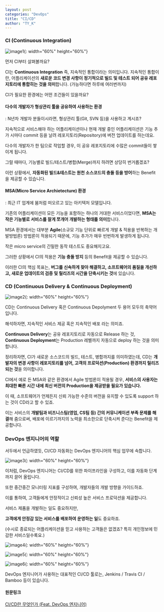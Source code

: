 ```yaml
---
layout: post
categories: "DevOps"
title: "CI/CD"
author: "TY_K"
---
```


### CI (Continuous Integration)

![image1](https://img1.daumcdn.net/thumb/R1280x0/?scode=mtistory2&fname=https%3A%2F%2Fblog.kakaocdn.net%2Fdn%2FbGXdIT%2FbtqI9GkH3wP%2F5Qx2zLKYRxsYWLSoS6KH3K%2Fimg.png){: width="60%" height="60%"}

먼저 CI부터 살펴볼까요?

CI는 **Continuous Integration** 즉, 지속적인 통합이라는 의미입니다.
지속적인 통합이란,
어플리케이션의 **새로운 코드 변경 사항이 정기적으로 빌드 및 테스트 되어
공유 레포지토리에 통합히는 것을 의미**합니다. (가능하다면 하루에 여러번까지)

CI가 필요한 환경에는 어떤 조건들이 있을까요?

#### 다수의 개발자가 형상관리 툴을 공유하여 사용하는 환경

: N년차 개발자 분들이시라면, 형상관리 툴(Git, SVN 등)을 사용하고 계시죠?

지속적으로 서비스해야 하는 어플리케이션이나 현재 개발 중인 어플리케이션은
기능 추가 시마다 commit 등을 날려 레포지토리(Repository)에 버전 업데이트를 하는데요.

다수의 개발자가 한 팀으로 작업할 경우, 이 공유 레포지토리에 수많은 commit들이 쌓이게 됩니다.

그럴 때마다, 기능별로 빌드/테스트/병합(Merge)까지 하려면 상당히 번거롭겠죠?

이런 상황에서, **자동화된 빌드&테스트는 원천 소스코드의 충돌 등을 방어**하는 Benefit을 제공할 수 있습니다.

#### MSA(Micro Service Archietecture) 환경

: 최근 IT 업계에 붐처럼 떠오르고 있는 아키텍처 모델입니다.

기존의 어플리케이션이 모든 기능을 포함하는 하나의 거대한 서비스이었다면,
**MSA는 작은 기능별로 서비스를 잘게 쪼개어 개발하는 형태를 의미**합니다.

MSA 환경에서는 대부분 **Agile**(소규모 기능 단위로 빠르게 개발 & 적용을 반복하는 개발방법론) 방법론이 적용되기 때문에, 기능 추가가 매우 빈번하게 발생하게 됩니다.

작은 micro service의 긴밀한 동작 테스트도 중요해지고요.

그러한 상황에서 CI의 적용은 **기능 충돌 방지** 등의 Benefit을 제공할 수 있습니다.

이러한 CI의 핵심 목표는,
**버그를 신속하게 찾아 해결하고,
소프트웨어의 품질을 개선하고,
새로운 업데이트의 검증 및 릴리즈의 시간을 단축시키는 것**에 있습니다.

### CD (Continuous Delivery & Continuous Deployment)

![image2](https://img1.daumcdn.net/thumb/R1280x0/?scode=mtistory2&fname=https%3A%2F%2Fblog.kakaocdn.net%2Fdn%2FeeSLmu%2FbtqI9pXqCN8%2FiIopSPh3KSK1SwhRjkWPf1%2Fimg.png){: width="60%" height="60%"}

CD는 Continuous Delivery 혹은 Continuous Depolyment 두 용어 모두의 축약어 입니다.

해석하자면, 지속적인 서비스 제공 혹은 지속적인 배포 라는 의미죠.

**Continuous Delivery**는 공유 레포지토리로 자동으로 Release 하는 것,
**Continuous Deployment**는 Production 레벨까지 자동으로 deploy 하는 것을 의미합니다.

정리하자면, CI가 새로운 소스코드의 빌드, 테스트, 병합까지를 의미하였는데,
CD는 **개발자의 변경 사항이 레포지토리를 넘어, 고객의 프로덕션(Production) 환경까지 릴리즈 되는 것**을 의미합니다.

CI에서 예로 든 MSA와 같은 환경에서 Agile 방법론이 적용될 경우,
**서비스의 사용자는 최대한 빠른 시간 내에 최신 버전의 Production을 제공받을 필요가 있습니다.**

이 때, 소프트웨어가 언제든지 신뢰 가능한 수준의 버전을 유지할 수 있도록 support 하는 것이 CD라고 할 수 있죠.

이는 서비스의 **개발팀과 비즈니스팀(영업, CS팀 등) 간의 커뮤니케이션 부족 문제를 해결**해 줌으로써,
배포에 이르기까지의 노력을 최소한으로 단축시켜 준다는 Benefit을 제공합니다.

### DevOps 엔지니어의 역할

서두에서 언급하였듯, CI/CD 자동화는 DevOps 엔지니어의 핵심 업무에 속합니다.

![image3](https://img1.daumcdn.net/thumb/R1280x0/?scode=mtistory2&fname=https%3A%2F%2Fblog.kakaocdn.net%2Fdn%2Fb3WY5f%2FbtqI5zz0OUH%2FN5KhjwQ3SP9nYplyZrXuVK%2Fimg.png){: width="60%" height="60%"}

이처럼, DevOps 엔지니어는
CI/CD를 위한 파이프라인을 구성하고, 이를 자동화 단계까지 끌어 올립니다.

또한 중간중간 모니터링 지표를 구성하여, 개발자들의 개발 방향을 가이드하죠.

이를 통하여, 고객들에게 안정적이고 신뢰성 높은 서비스 프로덕션을 제공합니다.

서비스 제품을 개발하는 일도 중요하지만,

**고객에게 안정감 있는 서비스를 배포하여 운영하는 일**도 중요하죠.

(수시로 종료되는 어플리케이션을 믿고 사용하는 고객들은 없겠죠? 특히 개인정보에 민감한 서비스일수록요.)

![image4](https://img1.daumcdn.net/thumb/R1280x0/?scode=mtistory2&fname=https%3A%2F%2Fblog.kakaocdn.net%2Fdn%2FdakwGX%2FbtqI6MFDU1F%2Fa5eWfgKwX24ldSJ8mNF981%2Fimg.png){: width="60%" height="60%"}

![image5](https://img1.daumcdn.net/thumb/R1280x0/?scode=mtistory2&fname=https%3A%2F%2Fblog.kakaocdn.net%2Fdn%2FbTL3vo%2FbtqI8eIOO08%2FHRenws0NLskjQV5LSyt0o0%2Fimg.png){: width="60%" height="60%"}

![image6](https://img1.daumcdn.net/thumb/R1280x0/?scode=mtistory2&fname=https%3A%2F%2Fblog.kakaocdn.net%2Fdn%2FRRFkL%2FbtqJijV8N7L%2FCdWaLiwbZq6Mb1t1bukNkk%2Fimg.png){: width="60%" height="60%"}

DevOps 엔지니어가 사용하는 대표적인 CI/CD 툴로는, Jenkins / Travis CI / Bamboo 등이 있습니다.

#### 원문링크

[CI/CD란 무엇인가 (Feat. DevOps 엔지니어)][link1]

[link1]: https://artist-developer.tistory.com/24 "link1"



